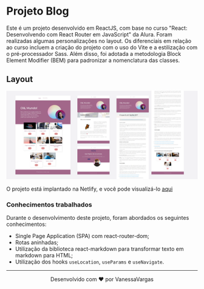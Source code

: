 # Projeto Blog

Este é um projeto desenvolvido em ReactJS, com base no curso "React: Desenvolvendo com React Router em JavaScript" da Alura. Foram realizadas algumas personalizações no layout. Os diferenciais em relação ao curso incluem a criação do projeto com o uso do Vite e a estilização com o pré-processador Sass. Além disso, foi adotada a metodologia Block Element Modifier (BEM) para padronizar a nomenclatura das classes.

## Layout

<div align="center">
    
 ![Projeto Blog](https://github.com/vanessavargas/reactjs-blog/blob/main/src/assets/layout.png)
    
</div>

O projeto está implantado na Netlify, e você pode visualizá-lo [aqui](https://site-blog-react.netlify.app/)

### Conhecimentos trabalhados

Durante o desenvolvimento deste projeto, foram abordados os seguintes conhecimentos:

- Single Page Application (SPA) com react-router-dom;
- Rotas aninhadas;
- Utilização da biblioteca react-markdown para transformar texto em markdown para HTML;
- Utilização dos hooks `useLocation`, `useParams` e `useNavigate`.

<hr>
<div align="center">
    Desenvolvido com ❤️ por VanessaVargas
</div>
